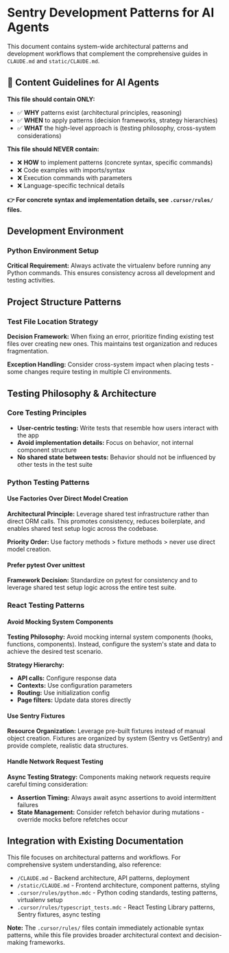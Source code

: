 # Sentry Development Patterns for AI Agents

This document contains system-wide architectural patterns and development workflows that complement the comprehensive guides in `CLAUDE.md` and `static/CLAUDE.md`.

## 🚨 Content Guidelines for AI Agents

**This file should contain ONLY:**

- ✅ **WHY** patterns exist (architectural principles, reasoning)
- ✅ **WHEN** to apply patterns (decision frameworks, strategy hierarchies)
- ✅ **WHAT** the high-level approach is (testing philosophy, cross-system considerations)

**This file should NEVER contain:**

- ❌ **HOW** to implement patterns (concrete syntax, specific commands)
- ❌ Code examples with imports/syntax
- ❌ Execution commands with parameters
- ❌ Language-specific technical details

**👉 For concrete syntax and implementation details, see `.cursor/rules/` files.**

## Development Environment

### Python Environment Setup

**Critical Requirement:** Always activate the virtualenv before running any Python commands. This ensures consistency across all development and testing activities.

## Project Structure Patterns

### Test File Location Strategy

**Decision Framework:** When fixing an error, prioritize finding existing test files over creating new ones. This maintains test organization and reduces fragmentation.

**Exception Handling:** Consider cross-system impact when placing tests - some changes require testing in multiple CI environments.

## Testing Philosophy & Architecture

### Core Testing Principles

- **User-centric testing:** Write tests that resemble how users interact with the app
- **Avoid implementation details:** Focus on behavior, not internal component structure
- **No shared state between tests:** Behavior should not be influenced by other tests in the test suite

### Python Testing Patterns

#### Use Factories Over Direct Model Creation

**Architectural Principle:** Leverage shared test infrastructure rather than direct ORM calls. This promotes consistency, reduces boilerplate, and enables shared test setup logic across the codebase.

**Priority Order:** Use factory methods > fixture methods > never use direct model creation.

#### Prefer pytest Over unittest

**Framework Decision:** Standardize on pytest for consistency and to leverage shared test setup logic across the entire test suite.

### React Testing Patterns

#### Avoid Mocking System Components

**Testing Philosophy:** Avoid mocking internal system components (hooks, functions, components). Instead, configure the system's state and data to achieve the desired test scenario.

**Strategy Hierarchy:**

- **API calls:** Configure response data
- **Contexts:** Use configuration parameters
- **Routing:** Use initialization config
- **Page filters:** Update data stores directly

#### Use Sentry Fixtures

**Resource Organization:** Leverage pre-built fixtures instead of manual object creation. Fixtures are organized by system (Sentry vs GetSentry) and provide complete, realistic data structures.

#### Handle Network Request Testing

**Async Testing Strategy:** Components making network requests require careful timing consideration:

- **Assertion Timing:** Always await async assertions to avoid intermittent failures
- **State Management:** Consider refetch behavior during mutations - override mocks before refetches occur

## Integration with Existing Documentation

This file focuses on architectural patterns and workflows. For comprehensive system understanding, also reference:

- `/CLAUDE.md` - Backend architecture, API patterns, deployment
- `/static/CLAUDE.md` - Frontend architecture, component patterns, styling
- `.cursor/rules/python.mdc` - Python coding standards, testing patterns, virtualenv setup
- `.cursor/rules/typescript_tests.mdc` - React Testing Library patterns, Sentry fixtures, async testing

**Note:** The `.cursor/rules/` files contain immediately actionable syntax patterns, while this file provides broader architectural context and decision-making frameworks.
